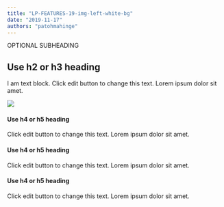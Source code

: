 ```yaml
---
title: "LP-FEATURES-19-img-left-white-bg"
date: "2019-11-17"
authors: "patohmahinge"
---
```


OPTIONAL SUBHEADING

## Use h2 or h3 heading

I am text block. Click edit button to change this text. Lorem ipsum dolor sit amet.

![](images/placeholder-500x600.jpg)

#### Use h4 or h5 heading

Click edit button to change this text. Lorem ipsum dolor sit amet.

#### Use h4 or h5 heading

Click edit button to change this text. Lorem ipsum dolor sit amet.

#### Use h4 or h5 heading

Click edit button to change this text. Lorem ipsum dolor sit amet.
